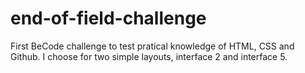 # end-of-field-challenge
First BeCode challenge to test pratical knowledge of HTML, CSS and Github.
I choose for two simple layouts, interface 2 and interface 5.
